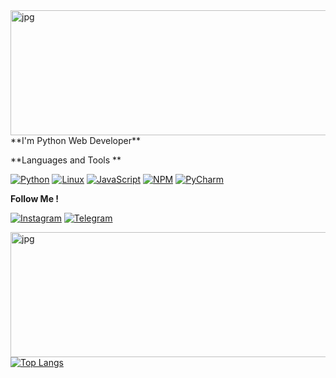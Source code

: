 <img align="right" alt="jpg" src="https://github.com/ShairbekovBakyt/ShairbekovBakyt/blob/Big_Dick/assests/shairbekov%20batya.png" width="600" height="200" />
**I'm Python Web Developer**

**Languages and Tools **


[![Python](https://img.shields.io/badge/-Python-090909??style=plastic&logo=python)](https://www.python.org/)
[![Linux](https://img.shields.io/badge/-Linux-090909??style=plastic&logo=linux)](https://ru.wikipedia.org/wiki/Linux)
[![JavaScript](https://img.shields.io/badge/-JavaScript-090909??style=plastic&logo=javascript)](https://ru.wikipedia.org/wiki/JavaScript)
[![NPM](https://img.shields.io/badge/-NPM-090909??style=plastic&logo=nodedotjs)](https://www.npmjs.com/)
[![PyCharm](https://img.shields.io/badge/-PyCharm-090909??style=plastic&logo=pycharm)](https://www.jetbrains.com/ru-ru/pycharm/)


 **Follow Me !**



[![Instagram](https://img.shields.io/badge/-Instagram-090909??style=plastic&logo=instagram)](https://www.instagram.com/batya_312_/)
[![Telegram](https://img.shields.io/badge/-Telegram-090909??style=plastic&logo=telegram)](https://t.me/batya312kg)




  

<img align="right" alt="jpg" src="https://github-readme-stats.vercel.app/api?username=ShairbekovBakyt&show_icons=true&theme=radicall&layout=compact" width="600" height="200" />



[![Top Langs](https://github-readme-stats.vercel.app/api/top-langs/?username=ShairbekovBakyt&layout=compact)](https://github.com/anuraghazra/github-readme-stats)

            




